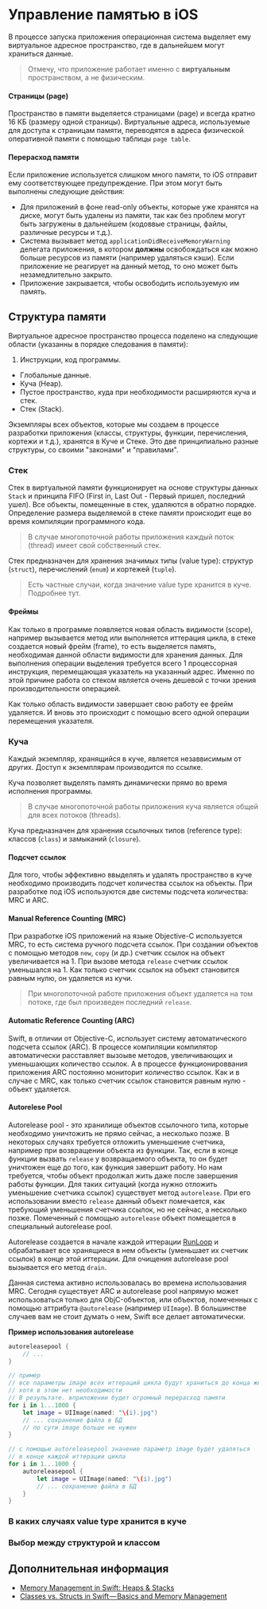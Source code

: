 # Управление памятью в iOS

В процессе запуска приложения операционная система выделяет ему виртуальное адресное пространство, где в дальнейшем могут храниться данные.

> Отмечу, что приложение работает именно с __виртуальным__ пространством, а не физическим. 

#### Страницы (page)

Пространство в памяти выделяется страницами (page) и всегда кратно 16 КБ (размеру одной страницы). Виртуальные адреса, используемые для доступа к страницам памяти, переводятся в адреса физической оперативной памяти с помощью таблицы `page table`.

#### Перерасход памяти

Если приложение используется слишком много памяти, то iOS отправит ему соответствующее предупреждение. При этом могут быть выполнены следующие действия:

- Для приложений в фоне read-only объекты, которые уже хранятся на диске, могут быть удалены из памяти, так как без проблем могут быть загружены в дальнейшем (кодоввые страницы, файлы, различные ресурсы и т.д.).
- Система вызывает метод `applicationDidReceiveMemoryWarning` делегата приложения, в котором __должны__ освобождаться как можно больше ресурсов из памяти (например удаляться кэши). Если приложение не реагирует на данный метод, то оно может быть незамедлительно закрыто.
- Приложение закрывается, чтобы освободить используемую им память.

## Структура памяти

Виртуальное адресное пространство процесса поделено на следующие области (указанны в порядке следования в памяти):

1. Инструкции, код программы.
- Глобальные данные.
- Куча (Heap).
- Пустое пространство, куда при необходимости расширяются куча и стек.
- Стек (Stack).

Экземпляры всех объектов, которые мы создаем в процессе разработки приложения (классы, структуры, функции, перечисления, кортежи и т.д.), хранятся в Куче и Стеке. Это две принципиально разные структуры, со своими "законами" и "правилами".

### Стек

Стек в виртуальной памяти функционирует на основе структуры данных `Stack` и принципа FIFO (First in, Last Out - Первый пришел, последний ушел). Все объекты, помещенные в стек, удаляются в обратно порядке. Определение размера выделяемой в стеке памяти происходит еще во время компиляции программного кода.

> В случае многопоточной работы приложения каждый поток (thread) имеет свой собственный стек.

Стек предназначен для хранения значимых типы (value type): структур (`struct`), перечислений (`enum`) и кортежей (`tuple`). 

> Есть частные случаи, когда значение value type хранится в куче. Подробнее тут.

#### Фреймы

Как только в программе появляется новая область видимости (scope), например вызывается метод или выполняется иттерация цикла, в стеке создается новый фрейм (frame), то есть выделяется память, необходимая данной области видимости для хранения данных. Для выполнения операции выделения требуется всего 1 процессорная инструкция, перемещающая указатель на указанный адрес. Именно по этой причине работа со стеком является очень дешевой с точки зрения производительности операцией.

Как только область видимости завершает свою работу ее фрейм удаляется. И вновь это происходит с помощью всего одной операции перемещения указателя.

### Куча

Каждый экземпляр, хранящийся в куче, является незаввисимым от других. Доступ к экземплярам производится по ссылке.

Куча позволяет выделять память динамически прямо во время исполнения программы.

> В случае многопоточной работы приложения куча является общей для всех потоков (threads).

Куча предназначен для хранения ссылочных типов (reference type): классов (`class`) и замыканий (`closure`).

#### Подсчет ссылок

Для того, чтобы эффективно ввыделять и удалять пространство в куче необходимо производить подсчет количества ссылок на объекты. При разработке под iOS используются две системы подсчета количества: MRC и ARC.

#### <a id="mrc"></a>Manual Reference Counting (MRC)

При разработке iOS приложений на языке Objective-C используется MRC, то есть система ручного подсчета ссылок. При создании объектов с помощью методов `new`, `copy` (и др.) счетчик ссылок на объект увеличивается на 1. При вызове метода `release` счетчик ссылок уменьшался на 1. Как только счетчик ссылок на объект становится равным нулю, он удаляется из кучи.

> При многопоточной работе приложения объект удаляется на том потоке, где был произведен последний `release`.

#### <a id="arc"></a>Automatic Reference Counting (ARC)

Swift, в отличии от Objective-C, использует систему автоматического подсчета ссылок (ARC). В процессе компиляции компилятор автоматически расставляет вызоыве методов, увеличивающих и уменьшающих количество ссылок. А в процессе функционироввания приложения ARC постоянно мониторит количество ссылок. Как и в случае с MRC, как только счетчик ссылок становится равным нулю - объект удаляется.

#### <a id="arc"></a>Autorelese Pool

Autorelease pool - это хранилище объектов ссылочного типа, которые необходимо уничтожить не прямо сейчас, а несколько позже. В некоторых случаях требуется отложить уменьшение счетчика, например при возвращении объекта из функции. Так, если в конце функции вызвать `release` у возвращаемого объекта, то он будет уничтожен еще до того, как функция завершит работу. Но нам требуется, чтобы объект продолжал жить даже после завершения работы функции. Для таких ситуаций (когда нужно отложить уменьшение счетчика ссылок) существует метод `autorelease`. При его использовании вместо `release` данный объект помечается, как требующий уменьшения счетчика ссылок, но не сейчас, а несколько позже. Помеченный с помощью `autorelease` объект помещается в специальный autorelease pool.

Autorelease создается в начале каждой иттерации [RunLoop](/RunLoop.md) и обрабатывает все хранящиеся в нем объекты (уменьшает их счетчик ссылок) в конце этой иттерации. Для очищения autorelease pool вызывается его метод `drain`.

Данная система активно использовалась во времена использования MRC. Сегодня существует ARC и autorelease pool напрямую может использоваться только для ObjC-объектов, или объектов, помеченных с помощью аттрибута `@autorelease` (например `UIImage`). В большинстве случаев вам не стоит думать о нем, Swift все делает автоматически.

__Пример использования autorelease__

```swift
autoreleasepool {
    // ...
}

// пример
// все параметры image всех иттераций цикла будут храниться до конца жизни потока
// хотя в этом нет необходимости
// В результате. вприложении будет огромный перерасход памяти
for i in 1...1000 {
    let image = UIImage(named: "\(i).jpg")
    // ... сохранение файла в БД
    // по сути image больше не нужен
}

// с помощью autoreleasepool значение параметр image будет удаляться 
// в конце каждой иттерации цикла
for i in 1...1000 {
    autoreleasepool {
        let image = UIImage(named: "\(i).jpg")
        // ... сохранение файла в БД
    }
}
```

### В каких случаях value type хранится в куче


### Выбор между структурой и классом


## Дополнительная информация

- [Memory Management in Swift: Heaps & Stacks](https://heartbeat.fritz.ai/memory-management-in-swift-heaps-stacks-baa755abe16a)
- [Classes vs. Structs in Swift — Basics and Memory Management](https://betterprogramming.pub/classes-vs-structs-basics-and-memory-management-4707714d82e)